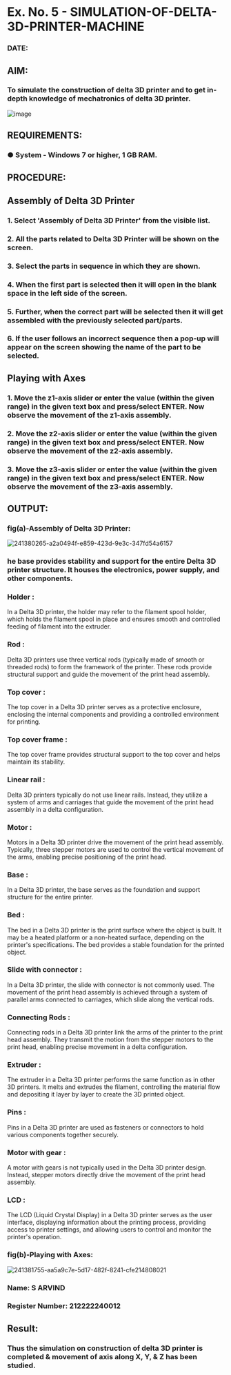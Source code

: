 # Ex. No. 5 - SIMULATION-OF-DELTA-3D-PRINTER-MACHINE

### DATE: 
## AIM:
### To simulate the construction of delta 3D printer and to get in-depth knowledge of mechatronics of delta 3D printer.

![image](https://github.com/Sellakumar1987/Ex.-No.-5---SIMULATION-OF-DELTA-3D-PRINTER-MACHINE/assets/113594316/c784471e-098f-456d-9c1b-e9f0ce56cc9b)

## REQUIREMENTS:
### ●	System - Windows 7 or higher, 1 GB RAM.

## PROCEDURE:

## Assembly of Delta 3D Printer
### 1.	Select 'Assembly of Delta 3D Printer' from the visible list.
### 2.	All the parts related to Delta 3D Printer will be shown on the screen.
### 3.	Select the parts in sequence in which they are shown.
### 4.	When the first part is selected then it will open in the blank space in the left side of the screen.
### 5.	Further, when the correct part will be selected then it will get assembled with the previously selected part/parts.
### 6.	If the user follows an incorrect sequence then a pop-up will appear on the screen showing the name of the part to be selected.

## Playing with Axes
### 1.	Move the z1-axis slider or enter the value (within the given range) in the given text box and press/select ENTER. Now observe the movement of the z1-axis assembly.
### 2.	Move the z2-axis slider or enter the value (within the given range) in the given text box and press/select ENTER. Now observe the movement of the z2-axis assembly.
### 3.	Move the z3-axis slider or enter the value (within the given range) in the given text box and press/select ENTER. Now observe the movement of the z3-axis assembly.

## OUTPUT:
### fig(a)-Assembly of Delta 3D Printer:

![241380265-a2a0494f-e859-423d-9e3c-347fd54a6157](https://github.com/S-ARVIND01/Ex.-No.-5---SIMULATION-OF-DELTA-3D-PRINTER-MACHINE/assets/118707337/d4b3b1bf-c156-4708-bb5a-b77166a936c3)

### he base provides stability and support for the entire Delta 3D printer structure. It houses the electronics, power supply, and other components.

### Holder :
In a Delta 3D printer, the holder may refer to the filament spool holder, which holds the filament spool in place and ensures smooth and controlled feeding of filament into the extruder.
### Rod :
Delta 3D printers use three vertical rods (typically made of smooth or threaded rods) to form the framework of the printer. These rods provide structural support and guide the movement of the print head assembly.

### Top cover :
The top cover in a Delta 3D printer serves as a protective enclosure, enclosing the internal components and providing a controlled environment for printing.

### Top cover frame :
The top cover frame provides structural support to the top cover and helps maintain its stability.

### Linear rail :
Delta 3D printers typically do not use linear rails. Instead, they utilize a system of arms and carriages that guide the movement of the print head assembly in a delta configuration.

### Motor :
Motors in a Delta 3D printer drive the movement of the print head assembly. Typically, three stepper motors are used to control the vertical movement of the arms, enabling precise positioning of the print head.

### Base :
In a Delta 3D printer, the base serves as the foundation and support structure for the entire printer.

### Bed :
The bed in a Delta 3D printer is the print surface where the object is built. It may be a heated platform or a non-heated surface, depending on the printer's specifications. The bed provides a stable foundation for the printed object.

### Slide with connector :
In a Delta 3D printer, the slide with connector is not commonly used. The movement of the print head assembly is achieved through a system of parallel arms connected to carriages, which slide along the vertical rods.

### Connecting Rods :
Connecting rods in a Delta 3D printer link the arms of the printer to the print head assembly. They transmit the motion from the stepper motors to the print head, enabling precise movement in a delta configuration.

### Extruder :
The extruder in a Delta 3D printer performs the same function as in other 3D printers. It melts and extrudes the filament, controlling the material flow and depositing it layer by layer to create the 3D printed object.

### Pins :
Pins in a Delta 3D printer are used as fasteners or connectors to hold various components together securely.

### Motor with gear :
A motor with gears is not typically used in the Delta 3D printer design. Instead, stepper motors directly drive the movement of the print head assembly.

### LCD :
The LCD (Liquid Crystal Display) in a Delta 3D printer serves as the user interface, displaying information about the printing process, providing access to printer settings, and allowing users to control and monitor the printer's operation.

### fig(b)-Playing with Axes:

![241381755-aa5a9c7e-5d17-482f-8241-cfe214808021](https://github.com/S-ARVIND01/Ex.-No.-5---SIMULATION-OF-DELTA-3D-PRINTER-MACHINE/assets/118707337/81ceab73-8f7f-4494-812a-f463bd7d854f)

### Name: S ARVIND
### Register Number: 212222240012

## Result: 
### Thus the simulation on construction of delta 3D printer is completed & movement of axis along X, Y, & Z has been studied.
